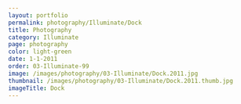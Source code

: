 ```yaml
---
layout: portfolio
permalink: photography/Illuminate/Dock
title: Photography
category: Illuminate
page: photography
color: light-green
date: 1-1-2011
order: 03-Illuminate-99
image: /images/photography/03-Illuminate/Dock.2011.jpg
thumbnail: /images/photography/03-Illuminate/Dock.2011.thumb.jpg
imageTitle: Dock
---
```


